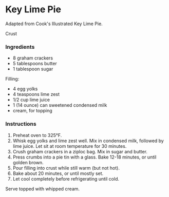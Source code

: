 # Key Lime Pie

Adapted from Cook's Illustrated Key Lime Pie.

Crust
### Ingredients

- 8 graham crackers
- 5 tablespoons butter
- 1 tablespoon sugar

Filling:
- 4 egg yolks
- 4 teaspoons lime zest
- 1/2 cup lime juice
- 1 (14 ounce) can sweetened condensed milk
- cream, for topping

### Instructions

1. Preheat oven to 325&deg;F.
2. Whisk egg yolks and lime zest well. Mix in condensed milk, followed by lime juice. Let sit at room temperature for 30 minutes.
3. Crush graham crackers in a ziploc bag. Mix in sugar and butter.
4. Press crumbs into a pie tin with a glass. Bake 12-18 minutes, or until golden brown.
5. Pour filling into crust while still warm (but not hot).
6. Bake about 20 minutes, or until mostly set.
7. Let cool completely before refrigerating until cold.

Serve topped with whipped cream.
